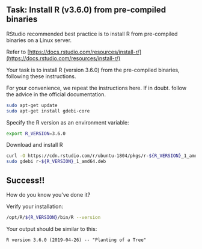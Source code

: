 
## Task: Install R (v3.6.0) from pre-compiled binaries

RStudio recommended best practice is to install R from pre-compiled binaries on a Linux server.

Refer to [https://docs.rstudio.com/resources/install-r/](https://docs.rstudio.com/resources/install-r/)

Your task is to install R (version 3.6.0) from the pre-compiled binaries, following these instructions.

For your convenience, we repeat the instructions here.  If in doubt. follow the advice in the official documentation.

```sh
sudo apt-get update
sudo apt-get install gdebi-core
```

Specify the R version as an environment variable:

```sh
export R_VERSION=3.6.0
```

Download and install R

```sh
curl -O https://cdn.rstudio.com/r/ubuntu-1804/pkgs/r-${R_VERSION}_1_amd64.deb
sudo gdebi r-${R_VERSION}_1_amd64.deb
```

<asciinema-player src="../../asciicast/install_r.cast"></asciinema-player>



## Success!!

How do you know you've done it?

Verify your installation:

```sh
/opt/R/${R_VERSION}/bin/R --version
```

Your output should be similar to this:

```
R version 3.6.0 (2019-04-26) -- "Planting of a Tree"
```

